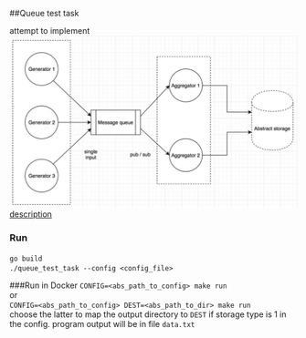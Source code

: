 ##Queue test task

attempt to implement  
![the design](./docs/scheme.jpg)  
[description](./docs/task.md)


### Run
`go build`  
`./queue_test_task --config <config_file>`  

###Run in Docker
`CONFIG=<abs_path_to_config> make run`  
or  
`CONFIG=<abs_path_to_config> DEST=<abs_path_to_dir> make run`  
choose the latter to map the output directory to `DEST` 
if storage type is 1 in the config. program output will be in
file `data.txt`